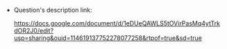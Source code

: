 + Question's description link:

    https://docs.google.com/document/d/1eDUeQAWLS5tOVirPasMq4ytTrkdOR2J0/edit?usp=sharing&ouid=114619137752278077258&rtpof=true&sd=true